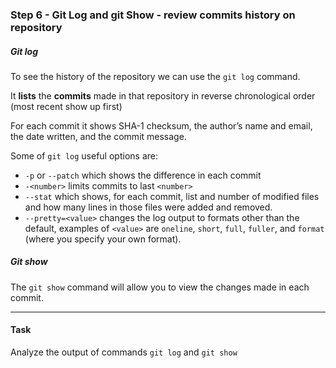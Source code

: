 ### Step 6 - Git Log and git Show - review commits history on repository

##### *Git log*

To see the history of the repository we can use the `git log` command.
 
It **lists** the **commits** made in that repository in reverse chronological order (most recent show up first)

For each commit it shows SHA-1 checksum, the author’s name and email, the date written, and the commit message.

Some of `git log` useful options are:
- `-p` or `--patch` which shows the difference in each commit  
- `-<number>` limits commits to last `<number>`
- `--stat` which shows, for each commit, list and number of modified files and how many lines in those files were added and removed.
- `--pretty=<value>` changes the log output to formats other than the default, examples of `<value>`  are `oneline`, `short`, `full`, `fuller`, and `format` (where you specify your own format).

##### *Git show*

The `git show` command will allow you to view the changes made in each commit.

---

#### Task

Analyze the output of commands `git log` and `git show`